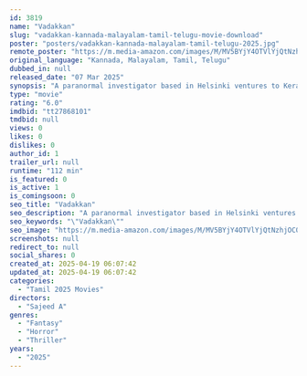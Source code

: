 ```yaml
---
id: 3819
name: "Vadakkan"
slug: "vadakkan-kannada-malayalam-tamil-telugu-movie-download"
poster: "posters/vadakkan-kannada-malayalam-tamil-telugu-2025.jpg"
remote_poster: "https://m.media-amazon.com/images/M/MV5BYjY4OTVlYjQtNzhjOC00NWI4LWExMzMtZmI4MzYyZDQ0ZDkxXkEyXkFqcGc@._V1_SX300.jpg"
original_language: "Kannada, Malayalam, Tamil, Telugu"
dubbed_in: null
released_date: "07 Mar 2025"
synopsis: "A paranormal investigator based in Helsinki ventures to Kerala to probe a series of mysterious deaths during a reality TV show shoot and confronts an unspeakable entity from a Dravidian cult practice, lurking on a mysterious island."
type: "movie"
rating: "6.0"
imdbid: "tt27868101"
tmdbid: null
views: 0
likes: 0
dislikes: 0
author_id: 1
trailer_url: null
runtime: "112 min"
is_featured: 0
is_active: 1
is_comingsoon: 0
seo_title: "Vadakkan"
seo_description: "A paranormal investigator based in Helsinki ventures to Kerala to probe a series of mysterious deaths during a reality TV show shoot and confronts an unspeakable entity from a Dravidian cult practice, lurking on a mysterious island."
seo_keywords: "\"Vadakkan\""
seo_image: "https://m.media-amazon.com/images/M/MV5BYjY4OTVlYjQtNzhjOC00NWI4LWExMzMtZmI4MzYyZDQ0ZDkxXkEyXkFqcGc@._V1_SX300.jpg"
screenshots: null
redirect_to: null
social_shares: 0
created_at: 2025-04-19 06:07:42
updated_at: 2025-04-19 06:07:42
categories:
  - "Tamil 2025 Movies"
directors:
  - "Sajeed A"
genres:
  - "Fantasy"
  - "Horror"
  - "Thriller"
years:
  - "2025"
---
```

